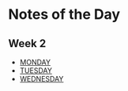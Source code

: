 # Notes of the Day

## Week 2

- [MONDAY]("./WEEK_2/MONDAY.md)
- [TUESDAY]("./WEEK_2/TUESDAY.md)
- [WEDNESDAY]("./WEEK_2/WEDNESDAY.md)
